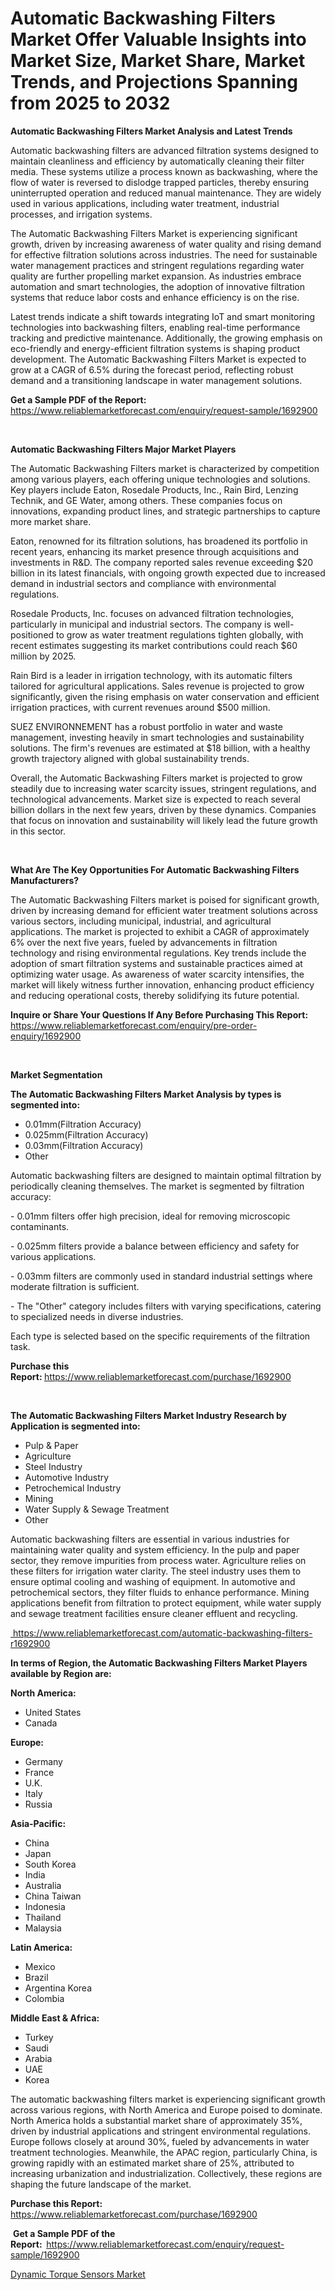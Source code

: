 <p><h1>Automatic Backwashing Filters Market Offer Valuable Insights into Market Size, Market Share, Market Trends, and Projections Spanning from 2025 to 2032</h1></p><p><strong>Automatic Backwashing Filters Market Analysis and Latest Trends</strong></p>
<p><p>Automatic backwashing filters are advanced filtration systems designed to maintain cleanliness and efficiency by automatically cleaning their filter media. These systems utilize a process known as backwashing, where the flow of water is reversed to dislodge trapped particles, thereby ensuring uninterrupted operation and reduced manual maintenance. They are widely used in various applications, including water treatment, industrial processes, and irrigation systems.</p><p>The Automatic Backwashing Filters Market is experiencing significant growth, driven by increasing awareness of water quality and rising demand for effective filtration solutions across industries. The need for sustainable water management practices and stringent regulations regarding water quality are further propelling market expansion. As industries embrace automation and smart technologies, the adoption of innovative filtration systems that reduce labor costs and enhance efficiency is on the rise.</p><p>Latest trends indicate a shift towards integrating IoT and smart monitoring technologies into backwashing filters, enabling real-time performance tracking and predictive maintenance. Additionally, the growing emphasis on eco-friendly and energy-efficient filtration systems is shaping product development. The Automatic Backwashing Filters Market is expected to grow at a CAGR of 6.5% during the forecast period, reflecting robust demand and a transitioning landscape in water management solutions.</p></p>
<p><strong>Get a Sample PDF of the Report:&nbsp;</strong> <a href="https://www.reliablemarketforecast.com/enquiry/request-sample/1692900?utm_campaign=2612&utm_medium=2&utm_source=Github&utm_content=ia&utm_term=19022025&utm_id=automatic-backwashing-filters">https://www.reliablemarketforecast.com/enquiry/request-sample/1692900</a></p>
<p>&nbsp;</p>
<p><strong>Automatic Backwashing Filters Major Market Players</strong></p>
<p><p>The Automatic Backwashing Filters market is characterized by competition among various players, each offering unique technologies and solutions. Key players include Eaton, Rosedale Products, Inc., Rain Bird, Lenzing Technik, and GE Water, among others. These companies focus on innovations, expanding product lines, and strategic partnerships to capture more market share.</p><p>Eaton, renowned for its filtration solutions, has broadened its portfolio in recent years, enhancing its market presence through acquisitions and investments in R&D. The company reported sales revenue exceeding $20 billion in its latest financials, with ongoing growth expected due to increased demand in industrial sectors and compliance with environmental regulations.</p><p>Rosedale Products, Inc. focuses on advanced filtration technologies, particularly in municipal and industrial sectors. The company is well-positioned to grow as water treatment regulations tighten globally, with recent estimates suggesting its market contributions could reach $60 million by 2025.</p><p>Rain Bird is a leader in irrigation technology, with its automatic filters tailored for agricultural applications. Sales revenue is projected to grow significantly, given the rising emphasis on water conservation and efficient irrigation practices, with current revenues around $500 million.</p><p>SUEZ ENVIRONNEMENT has a robust portfolio in water and waste management, investing heavily in smart technologies and sustainability solutions. The firm's revenues are estimated at $18 billion, with a healthy growth trajectory aligned with global sustainability trends.</p><p>Overall, the Automatic Backwashing Filters market is projected to grow steadily due to increasing water scarcity issues, stringent regulations, and technological advancements. Market size is expected to reach several billion dollars in the next few years, driven by these dynamics. Companies that focus on innovation and sustainability will likely lead the future growth in this sector.</p></p>
<p>&nbsp;</p>
<p><strong>What Are The Key Opportunities For Automatic Backwashing Filters Manufacturers?</strong></p>
<p><p>The Automatic Backwashing Filters market is poised for significant growth, driven by increasing demand for efficient water treatment solutions across various sectors, including municipal, industrial, and agricultural applications. The market is projected to exhibit a CAGR of approximately 6% over the next five years, fueled by advancements in filtration technology and rising environmental regulations. Key trends include the adoption of smart filtration systems and sustainable practices aimed at optimizing water usage. As awareness of water scarcity intensifies, the market will likely witness further innovation, enhancing product efficiency and reducing operational costs, thereby solidifying its future potential.</p></p>
<p><strong>Inquire or Share Your Questions If Any Before Purchasing This Report:</strong> <a href="https://www.reliablemarketforecast.com/enquiry/pre-order-enquiry/1692900?utm_campaign=2612&utm_medium=2&utm_source=Github&utm_content=ia&utm_term=19022025&utm_id=automatic-backwashing-filters">https://www.reliablemarketforecast.com/enquiry/pre-order-enquiry/1692900</a></p>
<p>&nbsp;</p>
<p><strong>Market Segmentation</strong></p>
<p><strong>The Automatic Backwashing Filters Market Analysis by types is segmented into:</strong></p>
<p><ul><li>0.01mm(Filtration Accuracy)</li><li>0.025mm(Filtration Accuracy)</li><li>0.03mm(Filtration Accuracy)</li><li>Other</li></ul></p>
<p><p>Automatic backwashing filters are designed to maintain optimal filtration by periodically cleaning themselves. The market is segmented by filtration accuracy: </p><p>- 0.01mm filters offer high precision, ideal for removing microscopic contaminants.</p><p>- 0.025mm filters provide a balance between efficiency and safety for various applications.</p><p>- 0.03mm filters are commonly used in standard industrial settings where moderate filtration is sufficient.</p><p>- The "Other" category includes filters with varying specifications, catering to specialized needs in diverse industries. </p><p>Each type is selected based on the specific requirements of the filtration task.</p></p>
<p><strong>Purchase this Report:&nbsp;</strong><a href="https://www.reliablemarketforecast.com/purchase/1692900?utm_campaign=2612&utm_medium=2&utm_source=Github&utm_content=ia&utm_term=19022025&utm_id=automatic-backwashing-filters">https://www.reliablemarketforecast.com/purchase/1692900</a></p>
<p>&nbsp;</p>
<p><strong>The Automatic Backwashing Filters Market Industry Research by Application is segmented into:</strong></p>
<p><ul><li>Pulp & Paper</li><li>Agriculture</li><li>Steel Industry</li><li>Automotive Industry</li><li>Petrochemical Industry</li><li>Mining</li><li>Water Supply & Sewage Treatment</li><li>Other</li></ul></p>
<p><p>Automatic backwashing filters are essential in various industries for maintaining water quality and system efficiency. In the pulp and paper sector, they remove impurities from process water. Agriculture relies on these filters for irrigation water clarity. The steel industry uses them to ensure optimal cooling and washing of equipment. In automotive and petrochemical sectors, they filter fluids to enhance performance. Mining applications benefit from filtration to protect equipment, while water supply and sewage treatment facilities ensure cleaner effluent and recycling.</p></p>
<p><a href="https://www.reliablemarketforecast.com/automatic-backwashing-filters-r1692900?utm_campaign=2612&utm_medium=2&utm_source=Github&utm_content=ia&utm_term=19022025&utm_id=automatic-backwashing-filters">&nbsp;https://www.reliablemarketforecast.com/automatic-backwashing-filters-r1692900</a></p>
<p><strong>In terms of Region, the Automatic Backwashing Filters Market Players available by Region are:</strong></p>
<p>
    <p> <strong> North America: </strong>
        <ul>
            <li>United States</li>
            <li>Canada</li>
        </ul>
        </p> 
    <p> <strong> Europe: </strong>
        <ul>
            <li>Germany</li>
            <li>France</li>
            <li>U.K.</li>
            <li>Italy</li>
            <li>Russia</li>
        </ul>
        </p> 
    <p> <strong> Asia-Pacific: </strong>
        <ul>
            <li>China</li>
            <li>Japan</li>
            <li>South Korea</li>
            <li>India</li>
            <li>Australia</li>
            <li>China Taiwan</li>
            <li>Indonesia</li>
            <li>Thailand</li>
            <li>Malaysia</li>
        </ul>
        </p> 
    <p> <strong> Latin America: </strong>
        <ul>
            <li>Mexico</li>
            <li>Brazil</li>
            <li>Argentina Korea</li>
            <li>Colombia</li>
        </ul>
        </p> 
    <p> <strong> Middle East & Africa: </strong>
        <ul>
            <li>Turkey</li>
            <li>Saudi</li>
            <li>Arabia</li>
            <li>UAE</li>
            <li>Korea</li>
        </ul>
    </p>
    </p>
<p><p>The automatic backwashing filters market is experiencing significant growth across various regions, with North America and Europe poised to dominate. North America holds a substantial market share of approximately 35%, driven by industrial applications and stringent environmental regulations. Europe follows closely at around 30%, fueled by advancements in water treatment technologies. Meanwhile, the APAC region, particularly China, is growing rapidly with an estimated market share of 25%, attributed to increasing urbanization and industrialization. Collectively, these regions are shaping the future landscape of the market.</p></p>
<p><strong>Purchase this Report: </strong><a href="https://www.reliablemarketforecast.com/purchase/1692900?utm_campaign=2612&utm_medium=2&utm_source=Github&utm_content=ia&utm_term=19022025&utm_id=automatic-backwashing-filters">https://www.reliablemarketforecast.com/purchase/1692900</a></p>
<p>&nbsp;<strong>Get a Sample PDF of the Report:&nbsp;&nbsp;</strong><a href="https://www.reliablemarketforecast.com/enquiry/request-sample/1692900?utm_campaign=2612&utm_medium=2&utm_source=Github&utm_content=ia&utm_term=19022025&utm_id=automatic-backwashing-filters">https://www.reliablemarketforecast.com/enquiry/request-sample/1692900</a></p>
<p><strong></strong></p>
<p><p><a href="https://github.com/curinbucan9/Market-Research-Report-List-1/blob/main/dynamic-torque-sensors-market.md?utm_campaign=2612&utm_medium=2&utm_source=Github&utm_content=ia&utm_term=19022025&utm_id=automatic-backwashing-filters">Dynamic Torque Sensors Market</a></p></p>